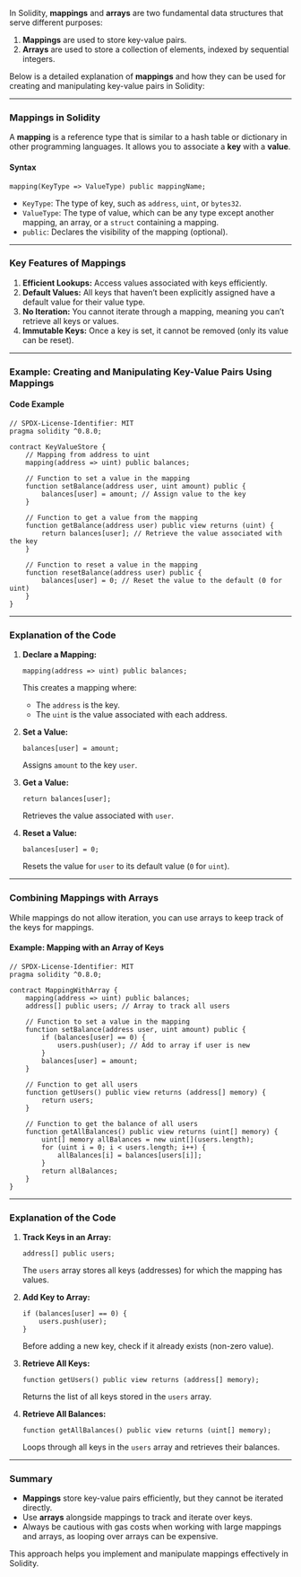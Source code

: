 In Solidity, **mappings** and **arrays** are two fundamental data structures that serve different purposes:

1. **Mappings** are used to store key-value pairs.
2. **Arrays** are used to store a collection of elements, indexed by sequential integers.

Below is a detailed explanation of **mappings** and how they can be used for creating and manipulating key-value pairs in Solidity:

---

### **Mappings in Solidity**

A **mapping** is a reference type that is similar to a hash table or dictionary in other programming languages. It allows you to associate a **key** with a **value**.

#### **Syntax**

```solidity
mapping(KeyType => ValueType) public mappingName;
```

- `KeyType`: The type of key, such as `address`, `uint`, or `bytes32`.
- `ValueType`: The type of value, which can be any type except another mapping, an array, or a `struct` containing a mapping.
- `public`: Declares the visibility of the mapping (optional).

---

### **Key Features of Mappings**

1. **Efficient Lookups:** Access values associated with keys efficiently.
2. **Default Values:** All keys that haven’t been explicitly assigned have a default value for their value type.
3. **No Iteration:** You cannot iterate through a mapping, meaning you can’t retrieve all keys or values.
4. **Immutable Keys:** Once a key is set, it cannot be removed (only its value can be reset).

---

### **Example: Creating and Manipulating Key-Value Pairs Using Mappings**

#### Code Example

```solidity
// SPDX-License-Identifier: MIT
pragma solidity ^0.8.0;

contract KeyValueStore {
    // Mapping from address to uint
    mapping(address => uint) public balances;

    // Function to set a value in the mapping
    function setBalance(address user, uint amount) public {
        balances[user] = amount; // Assign value to the key
    }

    // Function to get a value from the mapping
    function getBalance(address user) public view returns (uint) {
        return balances[user]; // Retrieve the value associated with the key
    }

    // Function to reset a value in the mapping
    function resetBalance(address user) public {
        balances[user] = 0; // Reset the value to the default (0 for uint)
    }
}
```

---

### **Explanation of the Code**

1. **Declare a Mapping:**

   ```solidity
   mapping(address => uint) public balances;
   ```

   This creates a mapping where:

   - The `address` is the key.
   - The `uint` is the value associated with each address.

2. **Set a Value:**

   ```solidity
   balances[user] = amount;
   ```

   Assigns `amount` to the key `user`.

3. **Get a Value:**

   ```solidity
   return balances[user];
   ```

   Retrieves the value associated with `user`.

4. **Reset a Value:**
   ```solidity
   balances[user] = 0;
   ```
   Resets the value for `user` to its default value (`0` for `uint`).

---

### **Combining Mappings with Arrays**

While mappings do not allow iteration, you can use arrays to keep track of the keys for mappings.

#### Example: Mapping with an Array of Keys

```solidity
// SPDX-License-Identifier: MIT
pragma solidity ^0.8.0;

contract MappingWithArray {
    mapping(address => uint) public balances;
    address[] public users; // Array to track all users

    // Function to set a value in the mapping
    function setBalance(address user, uint amount) public {
        if (balances[user] == 0) {
            users.push(user); // Add to array if user is new
        }
        balances[user] = amount;
    }

    // Function to get all users
    function getUsers() public view returns (address[] memory) {
        return users;
    }

    // Function to get the balance of all users
    function getAllBalances() public view returns (uint[] memory) {
        uint[] memory allBalances = new uint[](users.length);
        for (uint i = 0; i < users.length; i++) {
            allBalances[i] = balances[users[i]];
        }
        return allBalances;
    }
}
```

---

### **Explanation of the Code**

1. **Track Keys in an Array:**

   ```solidity
   address[] public users;
   ```

   The `users` array stores all keys (addresses) for which the mapping has values.

2. **Add Key to Array:**

   ```solidity
   if (balances[user] == 0) {
       users.push(user);
   }
   ```

   Before adding a new key, check if it already exists (non-zero value).

3. **Retrieve All Keys:**

   ```solidity
   function getUsers() public view returns (address[] memory);
   ```

   Returns the list of all keys stored in the `users` array.

4. **Retrieve All Balances:**
   ```solidity
   function getAllBalances() public view returns (uint[] memory);
   ```
   Loops through all keys in the `users` array and retrieves their balances.

---

### **Summary**

- **Mappings** store key-value pairs efficiently, but they cannot be iterated directly.
- Use **arrays** alongside mappings to track and iterate over keys.
- Always be cautious with gas costs when working with large mappings and arrays, as looping over arrays can be expensive.

This approach helps you implement and manipulate mappings effectively in Solidity.
